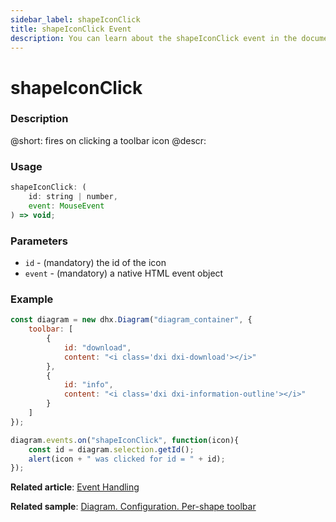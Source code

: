 ```yaml
---
sidebar_label: shapeIconClick
title: shapeIconClick Event
description: You can learn about the shapeIconClick event in the documentation of the DHTMLX JavaScript Diagram library. Browse developer guides and API reference, try out code examples and live demos, and download a free 30-day evaluation version of DHTMLX Diagram.
---
```


# shapeIconClick

### Description

@short: fires on clicking a toolbar icon
@descr:


### Usage

~~~js
shapeIconClick: (
	id: string | number, 
	event: MouseEvent
) => void;
~~~

### Parameters

- `id` - (mandatory) the id of the icon
- `event` - (mandatory) a native HTML event object

### Example

~~~js
const diagram = new dhx.Diagram("diagram_container", { 
	toolbar: [
      	{
			id: "download",
            content: "<i class='dxi dxi-download'></i>"
	  	},
	  	{
			id: "info",
            content: "<i class='dxi dxi-information-outline'></i>"
	  	}
    ]
});

diagram.events.on("shapeIconClick", function(icon){
	const id = diagram.selection.getId();
	alert(icon + " was clicked for id = " + id);
});
~~~

**Related article**: [Event Handling](../../../guides/event_handling/)

**Related sample**: [Diagram. Configuration. Per-shape toolbar](https://snippet.dhtmlx.com/4if395hd)